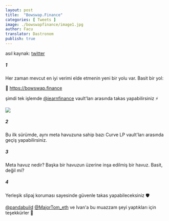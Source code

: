 ```yaml
---
layout: post
title:  "Bowswap.Finance"
categories: [ Tweets ]
image: ./bowswapfinance/image1.jpg
author: Facu
translator: Dastronom
publish: true
---
```


asıl kaynak: [twitter](https://twitter.com/fameal/status/1424857239505018880)

##### 1

Her zaman mevcut en iyi verimi elde etmenin yeni bir yolu var. Basit bir yol:

🏹 https://bowswap.finance

şimdi tek işlemde [@iearnfinance](https://twitter.com/iearnfinance) vault'ları arasında takas yapabilirsiniz ⚡️

![](image1.jpg)

##### 2

Bu ilk sürümde, aynı meta havuzuna sahip bazı Curve LP vault'ları arasında geçiş yapabilirsiniz.

##### 3

Meta havuz nedir? Başka bir havuzun üzerine inşa edilmiş bir havuz. Basit, değil mi?

##### 4

Yerleşik slipaj koruması sayesinde güvenle takas yapabileceksiniz 🛡️

[@pandabuild](https://twitter.com/pandabuild) [@MajorTom_eth](https://twitter.com/MajorTom_eth) ve Ivan'a bu muazzam şeyi yaptıkları için teşekkürler 🚀
